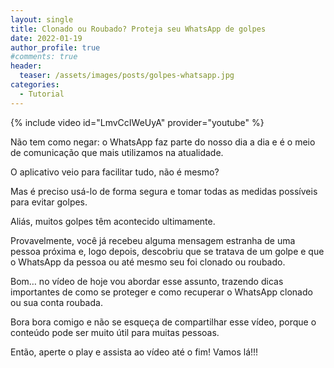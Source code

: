 ```yaml
---
layout: single
title: Clonado ou Roubado? Proteja seu WhatsApp de golpes
date: 2022-01-19 
author_profile: true
#comments: true
header:
  teaser: /assets/images/posts/golpes-whatsapp.jpg
categories:
  - Tutorial
---
```


{% include video id="LmvCcIWeUyA" provider="youtube" %}

Não tem como negar: o WhatsApp faz parte do nosso dia a dia e é o meio de comunicação que mais utilizamos na atualidade.

O aplicativo veio para facilitar tudo, não é mesmo? 

Mas é preciso usá-lo de forma segura e tomar todas as medidas possíveis para evitar golpes.

Aliás, muitos golpes têm acontecido ultimamente.

Provavelmente, você já recebeu alguma mensagem estranha de uma pessoa próxima e, logo depois, descobriu que se tratava de um golpe e que o WhatsApp da pessoa ou até mesmo seu foi clonado ou roubado.

Bom… no vídeo de hoje vou abordar esse assunto, trazendo dicas importantes de como se proteger e como recuperar o WhatsApp clonado ou sua conta roubada.

Bora bora comigo e não se esqueça de compartilhar esse vídeo, porque o conteúdo pode ser muito útil para muitas pessoas.

Então, aperte o play e assista ao vídeo até o fim! Vamos lá!!!

